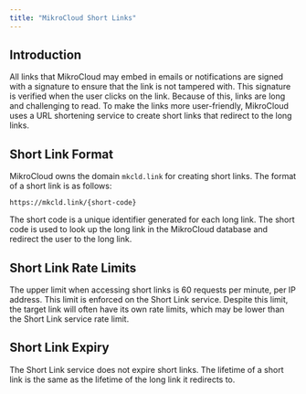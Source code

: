 ```yaml
---
title: "MikroCloud Short Links"
---
```


## Introduction

All links that MikroCloud may embed in emails or notifications are signed with a signature to ensure that the link is
not tampered with. This signature is verified when the user clicks on the link.
Because of this, links are long and challenging to read. To make the links more user-friendly, MikroCloud uses a URL
shortening service to create short links that redirect to the long links.

## Short Link Format

MikroCloud owns the domain `mkcld.link` for creating short links.
The format of a short link is as follows:

```
https://mkcld.link/{short-code}
```

The short code is a unique identifier generated for each long link. The short code is used to look up the long link in
the MikroCloud database and redirect the user to the long link.

## Short Link Rate Limits

The upper limit when accessing short links is 60 requests per minute, per IP address. This limit is enforced on the
Short Link service.
Despite this limit, the target link will often have its own rate limits, which may be lower than the Short Link service
rate limit.

## Short Link Expiry

The Short Link service does not expire short links. The lifetime of a short link is the same as the lifetime of the long
link it redirects to.

